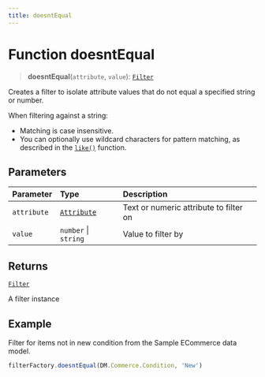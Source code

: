 ```yaml
---
title: doesntEqual
---
```


# Function doesntEqual

> **doesntEqual**(`attribute`, `value`): [`Filter`](../../../interfaces/interface.Filter.md)

Creates a filter to isolate attribute values that do not equal a specified string or number.

When filtering against a string:

 + Matching is case insensitive.
 + You can optionally use wildcard characters for pattern matching, as described in the
[`like()`](function.like.md) function.

## Parameters

| Parameter | Type | Description |
| :------ | :------ | :------ |
| `attribute` | [`Attribute`](../../../interfaces/interface.Attribute.md) | Text or numeric attribute to filter on |
| `value` | `number` \| `string` | Value to filter by |

## Returns

[`Filter`](../../../interfaces/interface.Filter.md)

A filter instance

## Example

Filter for items not in new condition from the Sample ECommerce data model.
```ts
filterFactory.doesntEqual(DM.Commerce.Condition, 'New')
```
